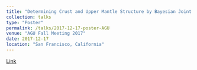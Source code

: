 ```yaml
---
title: "Determining Crust and Upper Mantle Structure by Bayesian Joint Inversion of Receiver Functions and Surface Wave Dispersion at a Single Station: Preparation for Data from the InSight Mission"
collection: talks
type: "Poster"
permalink: /talks/2017-12-17-poster-AGU
venue: "AGU Fall Meeting 2017"
date: 2017-12-17
location: "San Francisco, California"
---
```


[Link](/files/Poster_AGU2017_MengJia_Final.pdf)
